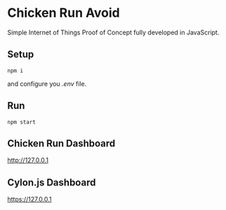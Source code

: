 # Chicken Run Avoid
Simple Internet of Things Proof of Concept fully developed in JavaScript.

## Setup
```
npm i
```
and configure you *.env* file.

## Run
```
npm start
```
## Chicken Run Dashboard
http://127.0.0.1

## Cylon.js Dashboard
https://127.0.0.1
